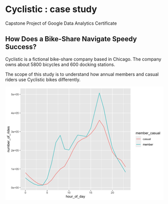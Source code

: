# Cyclistic : case study
Capstone Project of Google Data Analytics Certificate

## How Does a Bike-Share Navigate Speedy Success?

Cyclistic is a fictional bike-share company based in Chicago. The company owns about 5800 bicycles and 600 docking stations.

The scope of this study is to understand how annual members and casual riders use Cyclistic bikes differently.

![alt text](https://github.com/jorisgauliard/cyclistic/blob/75ac90c888be6397feb4eebf610416552041ce02/figs/unnamed-chunk-15-1.png?raw=true)
